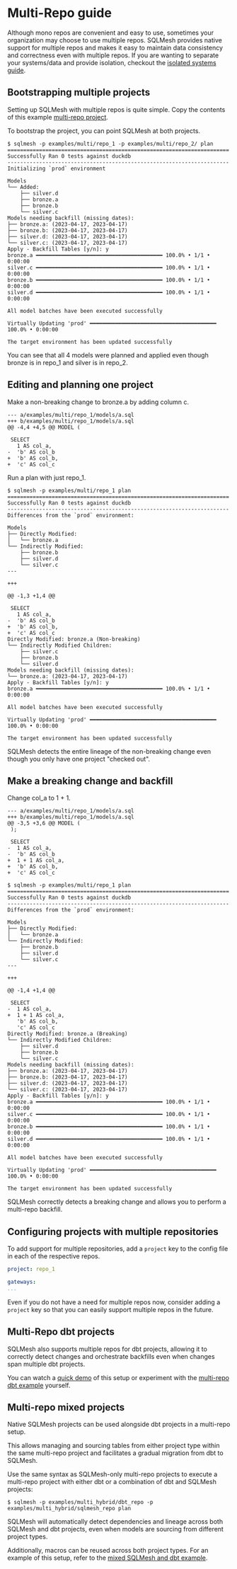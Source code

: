 # Multi-Repo guide

Although mono repos are convenient and easy to use, sometimes your organization may choose to use multiple repos.
SQLMesh provides native support for multiple repos and makes it easy to maintain data consistency and correctness even with multiple repos.
If you are wanting to separate your systems/data and provide isolation, checkout the [isolated systems guide](https://sqlmesh.readthedocs.io/en/stable/guides/isolated_systems/?h=isolated).

## Bootstrapping multiple projects
Setting up SQLMesh with multiple repos is quite simple. Copy the contents of this example [multi-repo project](https://github.com/TobikoData/sqlmesh/tree/main/examples/multi).

To bootstrap the project, you can point SQLMesh at both projects.

```
$ sqlmesh -p examples/multi/repo_1 -p examples/multi/repo_2/ plan
======================================================================
Successfully Ran 0 tests against duckdb
----------------------------------------------------------------------
Initializing `prod` environment

Models
└── Added:
    ├── silver.d
    ├── bronze.a
    ├── bronze.b
    └── silver.c
Models needing backfill (missing dates):
├── bronze.a: (2023-04-17, 2023-04-17)
├── bronze.b: (2023-04-17, 2023-04-17)
├── silver.d: (2023-04-17, 2023-04-17)
└── silver.c: (2023-04-17, 2023-04-17)
Apply - Backfill Tables [y/n]: y
bronze.a ━━━━━━━━━━━━━━━━━━━━━━━━━━━━━━━━━━━━━━━━ 100.0% • 1/1 • 0:00:00
silver.c ━━━━━━━━━━━━━━━━━━━━━━━━━━━━━━━━━━━━━━━━ 100.0% • 1/1 • 0:00:00
bronze.b ━━━━━━━━━━━━━━━━━━━━━━━━━━━━━━━━━━━━━━━━ 100.0% • 1/1 • 0:00:00
silver.d ━━━━━━━━━━━━━━━━━━━━━━━━━━━━━━━━━━━━━━━━ 100.0% • 1/1 • 0:00:00

All model batches have been executed successfully

Virtually Updating 'prod' ━━━━━━━━━━━━━━━━━━━━━━━━━━━━━━━━━━━━━━━━ 100.0% • 0:00:00

The target environment has been updated successfully
```

You can see that all 4 models were planned and applied even though bronze is in repo_1 and silver is in repo_2.

## Editing and planning one project

Make a non-breaking change to bronze.a by adding column c.

```
--- a/examples/multi/repo_1/models/a.sql
+++ b/examples/multi/repo_1/models/a.sql
@@ -4,4 +4,5 @@ MODEL (

 SELECT
   1 AS col_a,
-  'b' AS col_b
+  'b' AS col_b,
+  'c' AS col_c
```

Run a plan with just repo_1.

```
$ sqlmesh -p examples/multi/repo_1 plan
======================================================================
Successfully Ran 0 tests against duckdb
----------------------------------------------------------------------
Differences from the `prod` environment:

Models
├── Directly Modified:
│   └── bronze.a
└── Indirectly Modified:
    ├── bronze.b
    ├── silver.d
    └── silver.c
---

+++

@@ -1,3 +1,4 @@

 SELECT
   1 AS col_a,
-  'b' AS col_b
+  'b' AS col_b,
+  'c' AS col_c
Directly Modified: bronze.a (Non-breaking)
└── Indirectly Modified Children:
    ├── silver.c
    ├── bronze.b
    └── silver.d
Models needing backfill (missing dates):
└── bronze.a: (2023-04-17, 2023-04-17)
Apply - Backfill Tables [y/n]: y
bronze.a ━━━━━━━━━━━━━━━━━━━━━━━━━━━━━━━━━━━━━━━━ 100.0% • 1/1 • 0:00:00

All model batches have been executed successfully

Virtually Updating 'prod' ━━━━━━━━━━━━━━━━━━━━━━━━━━━━━━━━━━━━━━━━ 100.0% • 0:00:00

The target environment has been updated successfully
```

SQLMesh detects the entire lineage of the non-breaking change even though you only have one project "checked out".

## Make a breaking change and backfill
Change col_a to 1 + 1.

```
--- a/examples/multi/repo_1/models/a.sql
+++ b/examples/multi/repo_1/models/a.sql
@@ -3,5 +3,6 @@ MODEL (
 );

 SELECT
-  1 AS col_a,
-  'b' AS col_b
+  1 + 1 AS col_a,
+  'b' AS col_b,
+  'c' AS col_c
```

```
$ sqlmesh -p examples/multi/repo_1 plan
======================================================================
Successfully Ran 0 tests against duckdb
----------------------------------------------------------------------
Differences from the `prod` environment:

Models
├── Directly Modified:
│   └── bronze.a
└── Indirectly Modified:
    ├── bronze.b
    ├── silver.d
    └── silver.c
---

+++

@@ -1,4 +1,4 @@

 SELECT
-  1 AS col_a,
+  1 + 1 AS col_a,
   'b' AS col_b,
   'c' AS col_c
Directly Modified: bronze.a (Breaking)
└── Indirectly Modified Children:
    ├── silver.d
    ├── bronze.b
    └── silver.c
Models needing backfill (missing dates):
├── bronze.a: (2023-04-17, 2023-04-17)
├── bronze.b: (2023-04-17, 2023-04-17)
├── silver.d: (2023-04-17, 2023-04-17)
└── silver.c: (2023-04-17, 2023-04-17)
Apply - Backfill Tables [y/n]: y
bronze.a ━━━━━━━━━━━━━━━━━━━━━━━━━━━━━━━━━━━━━━━━ 100.0% • 1/1 • 0:00:00
silver.c ━━━━━━━━━━━━━━━━━━━━━━━━━━━━━━━━━━━━━━━━ 100.0% • 1/1 • 0:00:00
bronze.b ━━━━━━━━━━━━━━━━━━━━━━━━━━━━━━━━━━━━━━━━ 100.0% • 1/1 • 0:00:00
silver.d ━━━━━━━━━━━━━━━━━━━━━━━━━━━━━━━━━━━━━━━━ 100.0% • 1/1 • 0:00:00

All model batches have been executed successfully

Virtually Updating 'prod' ━━━━━━━━━━━━━━━━━━━━━━━━━━━━━━━━━━━━━━━━ 100.0% • 0:00:00

The target environment has been updated successfully
```

SQLMesh correctly detects a breaking change and allows you to perform a multi-repo backfill.

## Configuring projects with multiple repositories

To add support for multiple repositories, add a `project` key to the config file in each of the respective repos.

```yaml
project: repo_1

gateways:
...
```

Even if you do not have a need for multiple repos now, consider adding a `project` key so that you can easily support multiple repos in the future.

## Multi-Repo dbt projects

SQLMesh also supports multiple repos for dbt projects, allowing it to correctly detect changes and orchestrate backfills even when changes span multiple dbt projects.

You can watch a [quick demo](https://www.loom.com/share/69c083428bb348da8911beb2cd4d30b2) of this setup or experiment with the [multi-repo dbt example](https://github.com/TobikoData/sqlmesh/tree/main/examples/multi_dbt) yourself.

## Multi-repo mixed projects

Native SQLMesh projects can be used alongside dbt projects in a multi-repo setup.

This allows managing and sourcing tables from either project type within the same multi-repo project and facilitates a gradual migration from dbt to SQLMesh.

Use the same syntax as SQLMesh-only multi-repo projects to execute a multi-repo project with either dbt or a combination of dbt and SQLMesh projects:

```
$ sqlmesh -p examples/multi_hybrid/dbt_repo -p examples/multi_hybrid/sqlmesh_repo plan
```

SQLMesh will automatically detect dependencies and lineage across both SQLMesh and dbt projects, even when models are sourcing from different project types.

Additionally, macros can be reused across both project types. For an example of this setup, refer to the [mixed SQLMesh and dbt example](https://github.com/TobikoData/sqlmesh/tree/main/examples/multi_hybrid).
